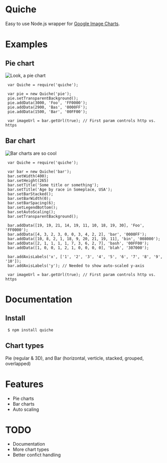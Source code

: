 
# Quiche

  Easy to use Node.js wrapper for [Google Image Charts](http://code.google.com/apis/chart/image).

# Examples

## Pie chart

  ![Look, a pie chart](http://chart.googleapis.com/chart?cht=p&chd=t:3000,2900,1500&chco=FF0000,0000FF,00FF00&chdl=Foo|Bas|Bar&chds=a&chbh=a,4,23&chdlp=|&chdls=,&chs=300x200&chf=bg,s,00000000)

     var Quiche = require('quiche');
     
     var pie = new Quiche('pie');
     pie.setTransparentBackground();
     pie.addData(3000, 'Foo', 'FF0000');
     pie.addData(2900, 'Bas', '0000FF');
     pie.addData(1500, 'Bar', '00FF00');

     var imageUrl = bar.getUrl(true); // First param controls http vs. https

## Bar chart
   
  ![Bar charts are so cool](https://chart.googleapis.com/chart?cht=bvs&chtt=Some+title+or+something&chts=,,&chd=t:19,19,21,14,19,11,10,18,19,30|4,3,2,3,0,0,3,4,2,2|10,8,2,1,18,9,20,21,19,11|2,1,1,1,1,7,3,6,2,7|1,0,0,1,2,1,0,0,0,0&chco=FF0000,0000FF,008000,00FF00,307000&chdl=Foo|bar|bin|bash|blah&chds=a&chxt=x,y&chxl=0:|1|2|3|4|5|6|7|8|9|10&chbh=a,6,0&chdlp=b|&chdls=,&chs=400x265&chf=bg,s,00000000)

     var Quiche = require('quiche');
     
     var bar = new Quiche('bar');
     bar.setWidth(400);
     bar.setHeight(265)
     bar.setTitle('Some title or something');
     bar.setTitle('Age by race in Someplace, USA');
     bar.setBarStacked();
     bar.setBarWidth(0);
     bar.setBarSpacing(6);
     bar.setLegendBottom();
     bar.setAutoScaling();
     bar.setTransparentBackground();

     bar.addData([19, 19, 21, 14, 19, 11, 10, 18, 19, 30], 'Foo', 'FF0000');
     bar.addData([4, 3, 2, 3, 0, 0, 3, 4, 2, 2], 'bar', '0000FF');
     bar.addData([10, 8, 2, 1, 18, 9, 20, 21, 19, 11], 'bin', '008000');
     bar.addData([2, 1, 1, 1, 1, 7, 3, 6, 2, 7], 'bash', '00FF00');
     bar.addData([1, 0, 0, 1, 2, 1, 0, 0, 0, 0], 'blah', '307000');     

     bar.addAxisLabels('x', ['1', '2', '3', '4', '5', '6', '7', '8', '9', '10']);
     bar.addAxisLabels('y'); // Needed to show auto-scaled y-axis

     var imageUrl = bar.getUrl(true); // First param controls http vs. https

# Documentation

## Install

     $ npm install quiche

## Chart types
 
  Pie (regular & 3D), and Bar (horizontal, verticle, stacked, grouped, overlapped)

# Features

  * Pie charts
  * Bar charts
  * Auto scaling

# TODO

  * Documentation  
  * More chart types
  * Better confict handling
